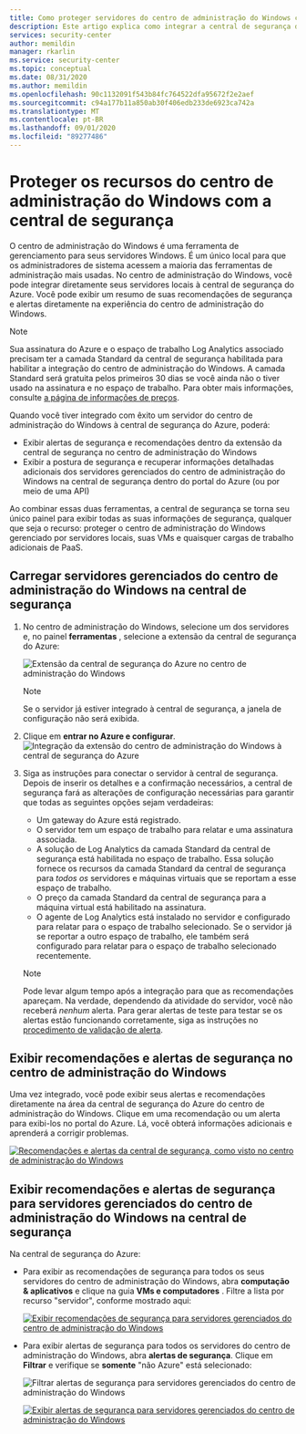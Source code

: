 ```yaml
---
title: Como proteger servidores do centro de administração do Windows com a central de segurança do Azure
description: Este artigo explica como integrar a central de segurança do Azure com o centro de administração do Windows
services: security-center
author: memildin
manager: rkarlin
ms.service: security-center
ms.topic: conceptual
ms.date: 08/31/2020
ms.author: memildin
ms.openlocfilehash: 90c1132091f543b84fc764522dfa95672f2e2aef
ms.sourcegitcommit: c94a177b11a850ab30f406edb233de6923ca742a
ms.translationtype: MT
ms.contentlocale: pt-BR
ms.lasthandoff: 09/01/2020
ms.locfileid: "89277486"
---
```

# <a name="protect-windows-admin-center-resources-with-security-center"></a>Proteger os recursos do centro de administração do Windows com a central de segurança

O centro de administração do Windows é uma ferramenta de gerenciamento para seus servidores Windows. É um único local para que os administradores de sistema acessem a maioria das ferramentas de administração mais usadas. No centro de administração do Windows, você pode integrar diretamente seus servidores locais à central de segurança do Azure. Você pode exibir um resumo de suas recomendações de segurança e alertas diretamente na experiência do centro de administração do Windows.

> [!NOTE]
> Sua assinatura do Azure e o espaço de trabalho Log Analytics associado precisam ter a camada Standard da central de segurança habilitada para habilitar a integração do centro de administração do Windows.
> A camada Standard será gratuita pelos primeiros 30 dias se você ainda não o tiver usado na assinatura e no espaço de trabalho. Para obter mais informações, consulte [a página de informações de preços](security-center-pricing.md).
>

Quando você tiver integrado com êxito um servidor do centro de administração do Windows à central de segurança do Azure, poderá:

* Exibir alertas de segurança e recomendações dentro da extensão da central de segurança no centro de administração do Windows
* Exibir a postura de segurança e recuperar informações detalhadas adicionais dos servidores gerenciados do centro de administração do Windows na central de segurança dentro do portal do Azure (ou por meio de uma API)

Ao combinar essas duas ferramentas, a central de segurança se torna seu único painel para exibir todas as suas informações de segurança, qualquer que seja o recurso: proteger o centro de administração do Windows gerenciado por servidores locais, suas VMs e quaisquer cargas de trabalho adicionais de PaaS.

## <a name="onboard-windows-admin-center-managed-servers-into-security-center"></a>Carregar servidores gerenciados do centro de administração do Windows na central de segurança

1. No centro de administração do Windows, selecione um dos servidores e, no painel **ferramentas** , selecione a extensão da central de segurança do Azure:

    ![Extensão da central de segurança do Azure no centro de administração do Windows](./media/windows-admin-center-integration/onboarding-from-wac.png)

    > [!NOTE]
    > Se o servidor já estiver integrado à central de segurança, a janela de configuração não será exibida.

1. Clique em **entrar no Azure e configurar**.
    ![Integração da extensão do centro de administração do Windows à central de segurança do Azure](./media/windows-admin-center-integration/onboarding-from-wac-welcome.png)

1. Siga as instruções para conectar o servidor à central de segurança. Depois de inserir os detalhes e a confirmação necessários, a central de segurança fará as alterações de configuração necessárias para garantir que todas as seguintes opções sejam verdadeiras:
    * Um gateway do Azure está registrado.
    * O servidor tem um espaço de trabalho para relatar e uma assinatura associada.
    * A solução de Log Analytics da camada Standard da central de segurança está habilitada no espaço de trabalho. Essa solução fornece os recursos da camada Standard da central de segurança para *todos os* servidores e máquinas virtuais que se reportam a esse espaço de trabalho.
    * O preço da camada Standard da central de segurança para a máquina virtual está habilitado na assinatura.
    * O agente de Log Analytics está instalado no servidor e configurado para relatar para o espaço de trabalho selecionado. Se o servidor já se reportar a outro espaço de trabalho, ele também será configurado para relatar para o espaço de trabalho selecionado recentemente.

    > [!NOTE]
    > Pode levar algum tempo após a integração para que as recomendações apareçam. Na verdade, dependendo da atividade do servidor, você não receberá *nenhum* alerta. Para gerar alertas de teste para testar se os alertas estão funcionando corretamente, siga as instruções no [procedimento de validação de alerta](security-center-alert-validation.md).


## <a name="view-security-recommendations-and-alerts-in-windows-admin-center"></a>Exibir recomendações e alertas de segurança no centro de administração do Windows

Uma vez integrado, você pode exibir seus alertas e recomendações diretamente na área da central de segurança do Azure do centro de administração do Windows. Clique em uma recomendação ou um alerta para exibi-los no portal do Azure. Lá, você obterá informações adicionais e aprenderá a corrigir problemas.

[![Recomendações e alertas da central de segurança, como visto no centro de administração do Windows](media/windows-admin-center-integration/asc-recommendations-and-alerts-in-wac.png)](media/windows-admin-center-integration/asc-recommendations-and-alerts-in-wac.png#lightbox)

## <a name="view-security-recommendations-and-alerts-for-windows-admin-center-managed-servers-in-security-center"></a>Exibir recomendações e alertas de segurança para servidores gerenciados do centro de administração do Windows na central de segurança
Na central de segurança do Azure:

* Para exibir as recomendações de segurança para todos os seus servidores do centro de administração do Windows, abra **computação & aplicativos** e clique na guia **VMs e computadores** . Filtre a lista por recurso "servidor", conforme mostrado aqui:

    [![Exibir recomendações de segurança para servidores gerenciados do centro de administração do Windows](media/windows-admin-center-integration/viewing-recommendations-wac.png)](media/windows-admin-center-integration/viewing-recommendations-wac.png#lightbox)

* Para exibir alertas de segurança para todos os servidores do centro de administração do Windows, abra **alertas de segurança**. Clique em **Filtrar** e verifique se **somente** "não Azure" está selecionado:

    ![Filtrar alertas de segurança para servidores gerenciados do centro de administração do Windows](./media/windows-admin-center-integration/filtering-alerts-to-non-azure.png)

    [![Exibir alertas de segurança para servidores gerenciados do centro de administração do Windows](media/windows-admin-center-integration/viewing-alerts-wac.png)](media/windows-admin-center-integration/viewing-alerts-wac.png#lightbox)